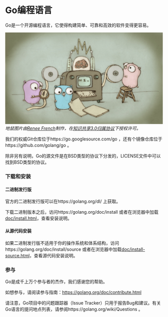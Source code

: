 # Go编程语言

Go是一个开源编程语言，它使得构建简单、可靠和高效的软件变得更容易。

![地鼠图片](doc/gopher/fiveyears.jpg)
*地鼠图片由[Renee French][rf]制作，在[知识共享3.0归属协议][cc3-by]下授权许可。*

我们的权威Git仓库位于https://go.googlesource.com/go ，还有个镜像仓库位于https://github.com/golang/go 。

除非另有说明，Go的源文件是在BSD类型的协议下分发的，LICENSE文件中可以找到BSD类型的协议。

### 下载和安装

#### 二进制发行版

官方的二进制发行版可以在https://golang.org/dl/ 上获取。

下载二进制版本之后，访问https://golang.org/doc/install 或者在浏览器中加载[doc/install.html](./doc/install.html)，查看安装说明。

#### 从源代码安装

如果二进制发行版不适用于你的操作系统和体系结构，访问https://golang.org/doc/install/source 或者在浏览器中加载[doc/install-source.html](./doc/install-source.html)，查看源代码安装说明。

### 参与

Go是成千上万个参与者的杰作，我们感谢您的帮助。

如想参与，请阅读参与指南：https://golang.org/doc/contribute.html

请注意，Go项目中的问题跟踪器（Issue Tracker）只用于报告Bug和建议。有关Go语言的提问地点列表，请参阅https://golang.org/wiki/Questions 。

[rf]: https://reneefrench.blogspot.com/
[cc3-by]: https://creativecommons.org/licenses/by/3.0/
